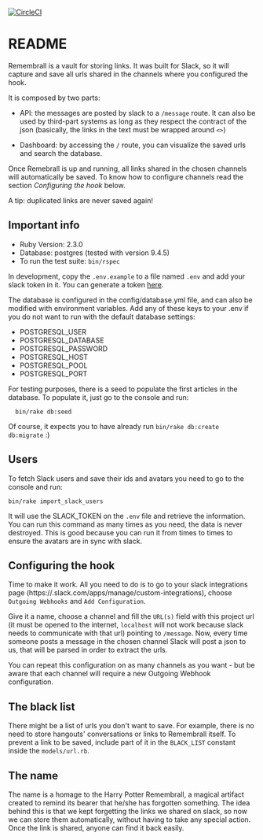 [![CircleCI](https://circleci.com/gh/arturcp/remembrall/tree/master.svg?style=svg)](https://circleci.com/gh/arturcp/remembrall/tree/master)

# README

Remembrall is a vault for storing links. It was built for Slack, so it will capture
and save all urls shared in the channels where you configured the hook.

It is composed by two parts:

* API: the messages are posted by slack to a `/message` route. It can also be
  used by third-part systems as long as they respect the contract of the json
  (basically, the links in the text must be wrapped around `<>`)

* Dashboard: by accessing the `/` route, you can visualize the saved urls and
  search the database.

Once Remebrall is up and running, all links shared in the chosen channels will
automatically be saved. To know how to configure channels read the section
*Configuring the hook* below.

A tip: duplicated links are never saved again!

## Important info

* Ruby Version: 2.3.0
* Database: postgres (tested with version 9.4.5)
* To run the test suite: `bin/rspec`

In development, copy the `.env.example` to a file named `.env` and add your slack
token in it. You can generate a token [here](https://api.slack.com/docs/oauth-test-tokens).

The database is configured in the config/database.yml file, and can also be
modified with environment variables. Add any of these keys to your .env if
you do not want to run with the default database settings:

* POSTGRESQL_USER
* POSTGRESQL_DATABASE
* POSTGRESQL_PASSWORD
* POSTGRESQL_HOST
* POSTGRESQL_POOL
* POSTGRESQL_PORT

For testing purposes, there is a seed to populate the first articles in the
database. To populate it, just go to the console and run:

```
  bin/rake db:seed
```

Of course, it expects you to have already run `bin/rake db:create db:migrate` :)

## Users

To fetch Slack users and save their ids and avatars you need to go to the
console and run:

```
bin/rake import_slack_users
```

It will use the SLACK_TOKEN on the `.env` file and retrieve the information. You
can run this command as many times as you need, the data is never destroyed. This
is good because you can run it from times to times to ensure the avatars are
in sync with slack.

## Configuring the hook

Time to make it work. All you need to do is to go to your slack integrations page
(https://<SLACK NAME>.slack.com/apps/manage/custom-integrations), choose
`Outgoing Webhooks` and `Add Configuration`.

Give it a name, choose a channel and fill the `URL(s)` field with this project
url (it must be opened to the internet, `localhost` will not work because slack needs
to communicate with that url) pointing to `/message`. Now, every time someone posts
a message in the chosen channel Slack will post a json to us, that will be parsed
in order to extract the urls.

You can repeat this configuration on as many channels as you want - but be aware
that each channel will require a new Outgoing Webhook configuration.


## The black list

There might be a list of urls you don't want to save. For example, there is no
need to store hangouts' conversations or links to Remembrall itself. To prevent
a link to be saved, include part of it in the `BLACK_LIST` constant inside the
`models/url.rb`.


## The name

The name is a homage to the Harry Potter Remembrall, a magical artifact created to
remind its bearer that he/she has forgotten something. The idea behind this is
that we kept forgetting the links we shared on slack, so now we can store
them automatically, without having to take any special action. Once the link is
shared, anyone can find it back easily.
